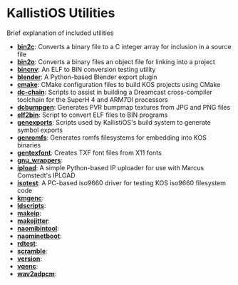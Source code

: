 # KallistiOS Utilities
Brief explanation of included utilities

- [**bin2c**](bin2c/): Converts a binary file to a C integer array for inclusion in a source file
- [**bin2o**](bin2o/): Converts a binary files an object file for linking into a project
- [**bincnv**](bincnv/): An ELF to BIN conversion testing utility
- [**blender**](blender/): A Python-based Blender export plugin
- [**cmake**](cmake/): CMake configuration files to build KOS projects using CMake
- [**dc-chain**](dc-chain/): Scripts to assist in building a Dreamcast cross-compiler toolchain for the SuperH 4 and ARM7DI processors
- [**dcbumpgen**](dcbumpgen/): Generates PVR bumpmap textures from JPG and PNG files
- [**elf2bin**](elf2bin/): Script to convert ELF files to BIN programs
- [**genexports**](genexports/): Scripts used by KallistiOS's build system to generate symbol exports
- [**genromfs**](genromfs/): Generates romfs filesystems for embedding into KOS binaries
- [**gentexfont**](gentexfont/): Creates TXF font files from X11 fonts
- [**gnu_wrappers**](gnu_wrappers/): 
- [**ipload**](ipload/): A simple Python-based IP uploader for use with Marcus Comstedt's IPLOAD
- [**isotest**](isotest/): A PC-based iso9660 driver for testing KOS iso9660 filesystem code
- [**kmgenc**](kmgenc/): 
- [**ldscripts**](ldscripts/): 
- [**makeip**](makeip/): 
- [**makejitter**](makejitter/): 
- [**naomibintool**](naomibintool/): 
- [**naominetboot**](naominetboot/): 
- [**rdtest**](rdtest/): 
- [**scramble**](scramble/): 
- [**version**](version/): 
- [**vqenc**](vqenc/): 
- [**wav2adpcm**](wav2adpcm/): 
